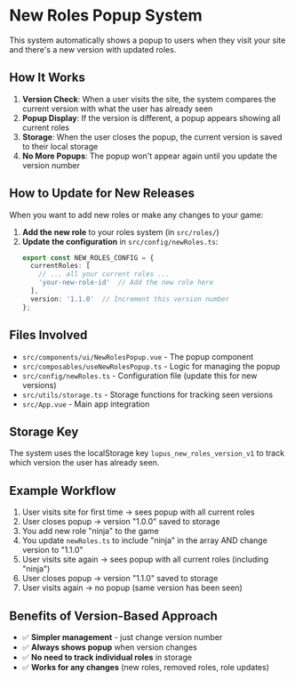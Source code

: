 # New Roles Popup System

This system automatically shows a popup to users when they visit your site and there's a new version with updated roles.

## How It Works

1. **Version Check**: When a user visits the site, the system compares the current version with what the user has already seen
2. **Popup Display**: If the version is different, a popup appears showing all current roles
3. **Storage**: When the user closes the popup, the current version is saved to their local storage
4. **No More Popups**: The popup won't appear again until you update the version number

## How to Update for New Releases

When you want to add new roles or make any changes to your game:

1. **Add the new role** to your roles system (in `src/roles/`)
2. **Update the configuration** in `src/config/newRoles.ts`:
   ```typescript
   export const NEW_ROLES_CONFIG = {
     currentRoles: [
       // ... all your current roles ...
       'your-new-role-id'  // Add the new role here
     ],
     version: '1.1.0'  // Increment this version number
   };
   ```

## Files Involved

- `src/components/ui/NewRolesPopup.vue` - The popup component
- `src/composables/useNewRolesPopup.ts` - Logic for managing the popup
- `src/config/newRoles.ts` - Configuration file (update this for new versions)
- `src/utils/storage.ts` - Storage functions for tracking seen versions
- `src/App.vue` - Main app integration

## Storage Key

The system uses the localStorage key `lupus_new_roles_version_v1` to track which version the user has already seen.

## Example Workflow

1. User visits site for first time → sees popup with all current roles
2. User closes popup → version "1.0.0" saved to storage
3. You add new role "ninja" to the game
4. You update `newRoles.ts` to include "ninja" in the array AND change version to "1.1.0"
5. User visits site again → sees popup with all current roles (including "ninja")
6. User closes popup → version "1.1.0" saved to storage
7. User visits again → no popup (same version has been seen)

## Benefits of Version-Based Approach

- ✅ **Simpler management** - just change version number
- ✅ **Always shows popup** when version changes
- ✅ **No need to track individual roles** in storage
- ✅ **Works for any changes** (new roles, removed roles, role updates)

